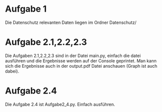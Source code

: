 # Aufgabe 1

Die Datenschutz relevanten Daten liegen im Ordner Datenschutz/

# Aufgabe 2.1,2.2,2.3

Die Aufgaben 2.1,2.2,2.3 sind in der Datei main.py, einfach die datei ausführen und die Ergebnisse werden auf der Console geprintet.
Man kann sich die Ergebnisse auch in der output.pdf Datei anschauen (Graph ist auch dabei).


# Aufgabe 2.4

Die Aufgabe 2.4 ist Aufgabe2_4.py. Einfach ausführen.
